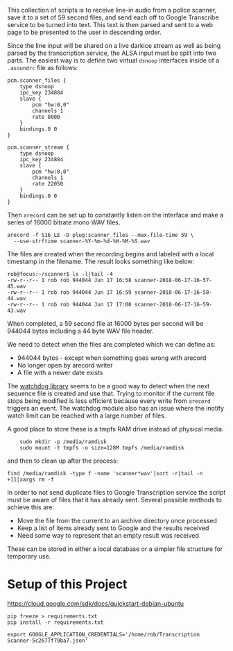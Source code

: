This collection of scripts is to receive line-in audio from a police scanner,
save it to a set of 59 second files, and send each off to Google Transcribe
service to be turned into text. This text is then parsed and sent to a web
page to be presented to the user in descending order.

Since the line input will be shared on a live darkice stream as well as being
parsed by the transcription service, the ALSA input must be split into two
parts. The easiest way is to define two virtual `dsnoop` interfaces inside of
a `.asoundrc` file as follows:

    pcm.scanner_files {
    	type dsnoop
    	ipc_key 234884
    	slave {
    		pcm "hw:0,0"
    		channels 1
    		rate 8000
    	}
    	bindings.0 0
    }

    pcm.scanner_stream {
    	type dsnoop
    	ipc_key 234884
    	slave {
    		pcm "hw:0,0"
    		channels 1
    		rate 22050
    	}
    	bindings.0 0
    }

Then `arecord` can be set up to constantly listen on the interface and make a
series of 16000 bitrate mono WAV files.

    arecord -f S16_LE -D plug:scanner_files --max-file-time 59 \
      --use-strftime scanner-%Y-%m-%d-%H-%M-%S.wav

The files are created when the recording begins and labeled with a local timestamp in the filename. The result looks something like below:

    rob@focus:~/scanner$ ls -l|tail -4
    -rw-r--r-- 1 rob rob 944044 Jun 17 16:58 scanner-2018-06-17-16-57-45.wav
    -rw-r--r-- 1 rob rob 944044 Jun 17 16:59 scanner-2018-06-17-16-58-44.wav
    -rw-r--r-- 1 rob rob 944044 Jun 17 17:00 scanner-2018-06-17-16-59-43.wav

When completed, a 59 second file at 16000 bytes per second will be 944044 bytes
including a 44 byte WAV file header.

We need to detect when the files are completed which we can define as:

* 944044 bytes - except when something goes wrong with arecord
* No longer open by arecord writer
* A file with a newer date exists

The [watchdog library](https://pythonhosted.org/watchdog/api.html) seems to be
a good way to detect when the next sequence file is created and use that.
Trying to monitor if the current file stops being modified is less efficient
because every write from `arecord` triggers an event. The watchdog module
also has an issue where the inotify watch limit can be reached with a large
number of files.

A good place to store these is a tmpfs RAM drive instead of physical media.

		sudo mkdir -p /media/ramdisk
		sudo mount -t tmpfs -o size=128M tmpfs /media/ramdisk

and then to clean up after the process:

	find /media/ramdisk -type f -name 'scanner*wav'|sort -r|tail -n +11|xargs rm -f



In order to not send duplicate files to Google Transcription service the
script must be aware of files that it has already sent. Several possible methods
to achieve this are:

* Move the file from the current to an archive directory once processed
* Keep a list of items already sent to Google and the results received
* Need some way to represent that an empty result was received

These can be stored in either a local database or a simpler file structure for temporary use.

# Setup of this Project

https://cloud.google.com/sdk/docs/quickstart-debian-ubuntu

    pip freeze > requirements.txt
    pip install -r requirements.txt

    export GOOGLE_APPLICATION_CREDENTIALS='/home/rob/Transcription Scanner-5c2677f79ba7.json'
